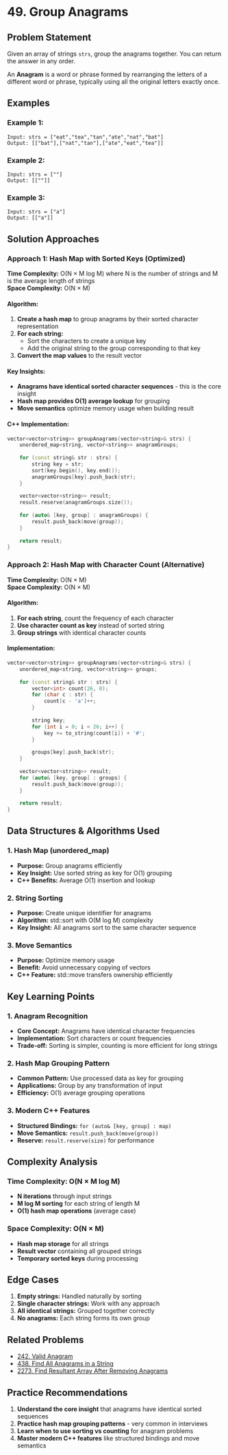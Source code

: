 # 49. Group Anagrams

## Problem Statement
Given an array of strings `strs`, group the anagrams together. You can return the answer in any order.

An **Anagram** is a word or phrase formed by rearranging the letters of a different word or phrase, typically using all the original letters exactly once.

## Examples

### Example 1:
```
Input: strs = ["eat","tea","tan","ate","nat","bat"]
Output: [["bat"],["nat","tan"],["ate","eat","tea"]]
```

### Example 2:
```
Input: strs = [""]
Output: [[""]]
```

### Example 3:
```
Input: strs = ["a"]
Output: [["a"]]
```

## Solution Approaches

### Approach 1: Hash Map with Sorted Keys (Optimized)
**Time Complexity:** O(N × M log M) where N is the number of strings and M is the average length of strings  
**Space Complexity:** O(N × M)

#### Algorithm:
1. **Create a hash map** to group anagrams by their sorted character representation
2. **For each string:**
   - Sort the characters to create a unique key
   - Add the original string to the group corresponding to that key
3. **Convert the map values** to the result vector

#### Key Insights:
- **Anagrams have identical sorted character sequences** - this is the core insight
- **Hash map provides O(1) average lookup** for grouping
- **Move semantics** optimize memory usage when building result

#### C++ Implementation:
```cpp
vector<vector<string>> groupAnagrams(vector<string>& strs) {
    unordered_map<string, vector<string>> anagramGroups;
    
    for (const string& str : strs) {
        string key = str;
        sort(key.begin(), key.end());
        anagramGroups[key].push_back(str);
    }
    
    vector<vector<string>> result;
    result.reserve(anagramGroups.size());
    
    for (auto& [key, group] : anagramGroups) {
        result.push_back(move(group));
    }
    
    return result;
}
```

### Approach 2: Hash Map with Character Count (Alternative)
**Time Complexity:** O(N × M)  
**Space Complexity:** O(N × M)

#### Algorithm:
1. **For each string**, count the frequency of each character
2. **Use character count as key** instead of sorted string
3. **Group strings** with identical character counts

#### Implementation:
```cpp
vector<vector<string>> groupAnagrams(vector<string>& strs) {
    unordered_map<string, vector<string>> groups;
    
    for (const string& str : strs) {
        vector<int> count(26, 0);
        for (char c : str) {
            count[c - 'a']++;
        }
        
        string key;
        for (int i = 0; i < 26; i++) {
            key += to_string(count[i]) + '#';
        }
        
        groups[key].push_back(str);
    }
    
    vector<vector<string>> result;
    for (auto& [key, group] : groups) {
        result.push_back(move(group));
    }
    
    return result;
}
```

## Data Structures & Algorithms Used

### 1. Hash Map (unordered_map)
- **Purpose:** Group anagrams efficiently
- **Key Insight:** Use sorted string as key for O(1) grouping
- **C++ Benefits:** Average O(1) insertion and lookup

### 2. String Sorting
- **Purpose:** Create unique identifier for anagrams
- **Algorithm:** std::sort with O(M log M) complexity
- **Key Insight:** All anagrams sort to the same character sequence

### 3. Move Semantics
- **Purpose:** Optimize memory usage
- **Benefit:** Avoid unnecessary copying of vectors
- **C++ Feature:** std::move transfers ownership efficiently

## Key Learning Points

### 1. Anagram Recognition
- **Core Concept:** Anagrams have identical character frequencies
- **Implementation:** Sort characters or count frequencies
- **Trade-off:** Sorting is simpler, counting is more efficient for long strings

### 2. Hash Map Grouping Pattern
- **Common Pattern:** Use processed data as key for grouping
- **Applications:** Group by any transformation of input
- **Efficiency:** O(1) average grouping operations

### 3. Modern C++ Features
- **Structured Bindings:** `for (auto& [key, group] : map)`
- **Move Semantics:** `result.push_back(move(group))`
- **Reserve:** `result.reserve(size)` for performance

## Complexity Analysis

### Time Complexity: O(N × M log M)
- **N iterations** through input strings
- **M log M sorting** for each string of length M
- **O(1) hash map operations** (average case)

### Space Complexity: O(N × M)
- **Hash map storage** for all strings
- **Result vector** containing all grouped strings
- **Temporary sorted keys** during processing

## Edge Cases
1. **Empty strings:** Handled naturally by sorting
2. **Single character strings:** Work with any approach
3. **All identical strings:** Grouped together correctly
4. **No anagrams:** Each string forms its own group

## Related Problems
- [242. Valid Anagram](https://leetcode.com/problems/valid-anagram/)
- [438. Find All Anagrams in a String](https://leetcode.com/problems/find-all-anagrams-in-a-string/)
- [2273. Find Resultant Array After Removing Anagrams](https://leetcode.com/problems/find-resultant-array-after-removing-anagrams/)

## Practice Recommendations
1. **Understand the core insight** that anagrams have identical sorted sequences
2. **Practice hash map grouping patterns** - very common in interviews
3. **Learn when to use sorting vs counting** for anagram problems
4. **Master modern C++ features** like structured bindings and move semantics
